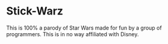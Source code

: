 # Stick-Warz
This is 100% a parody of Star Wars made for fun by a group of programmers. This is in no way affiliated with Disney.
